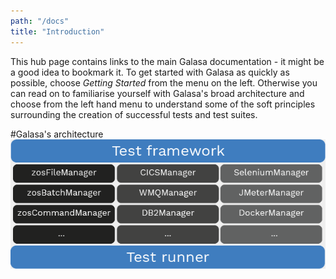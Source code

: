 ```yaml
---
path: "/docs"
title: "Introduction"
---
```

This hub page contains links to the main Galasa documentation - it might be a good idea to bookmark it. To get started with Galasa as quickly as possible, choose *Getting Started* from the menu on the left. Otherwise you can read on to familiarise yourself with Galasa's broad architecture and choose from the left hand menu to understand some of the soft principles surrounding the creation of successful tests and test suites.

#Galasa's architecture
![Galasa architecture](galasa-architecture.png) 